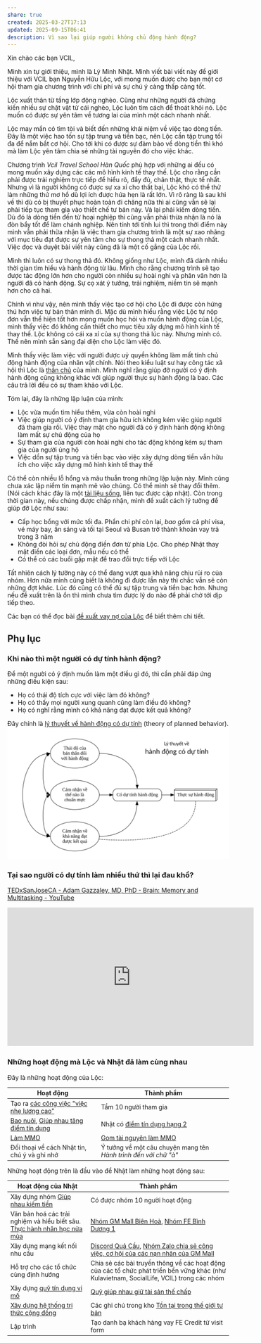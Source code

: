 ```yaml
---
share: true
created: 2025-03-27T17:13
updated: 2025-09-15T06:41
description: Vì sao lại giúp người không chủ động hành động?
---
```

Xin chào các bạn VCIL,

Minh xin tự giới thiệu, mình là Lý Minh Nhật. Mình viết bài viết này để giới thiệu với VCIL bạn Nguyễn Hữu Lộc, với mong muốn được cho bạn một cơ hội tham gia chương trình với chi phí và sự chú ý càng thấp càng tốt.

Lộc xuất thân từ tầng lớp động nghèo. Cũng như những người đã chứng kiến nhiều sự chật vật từ cái nghèo, Lộc luôn tìm cách để thoát khỏi nó. Lộc muốn có được sự yên tâm về tương lai của mình một cách nhanh nhất.

Lộc may mắn có tìm tòi và biết đến những khái niệm về việc tạo dòng tiền. Đây là một việc hao tốn sự tập trung và tiền bạc, nên Lộc cần tập trung tối đa để nắm bắt cơ hội. Cho tới khi có được sự đảm bảo về dòng tiền thì khó mà làm Lộc yên tâm chia sẻ những tài nguyên đó cho việc khác.

Chương trình *Vcil Travel School Hàn Quốc* phù hợp với những ai đều có mong muốn xây dựng các các mô hình kinh tế thay thế. Lộc cho rằng cần phải được trải nghiệm trực tiếp để hiểu rõ, đầy đủ, chân thật, thực tế nhất. Nhưng vì là người không có được sự xa xỉ cho thất bại, Lộc khó có thể thử làm những thứ mơ hồ dù lợi ích được hứa hẹn là rất lớn. Vì rõ ràng là sau khi về thì dù có bị thuyết phục hoàn toàn đi chăng nữa thì ai cũng vẫn sẽ lại phải tiếp tục tham gia vào thiết chế tư bản này. Và lại phải kiếm dòng tiền. Dù đó là dòng tiền đến từ hoại nghiệp thì cũng vẫn phải thừa nhận là nó là đòn bẩy tốt để làm chánh nghiệp. Nên tính tới tính lui thì trong thời điểm này mình vẫn phải thừa nhận là việc tham gia chương trình là một sự xao nhãng với mục tiêu đạt được sự yên tâm cho sự thong thả một cách nhanh nhất. Việc đọc và duyệt bài viết này cũng đã là một cố gắng của Lộc rồi. 

Mình thì luôn có sự thong thả đó. Không giống như Lộc, mình đã dành nhiều thời gian tìm hiểu và hành động từ lâu. Mình cho rằng chương trình sẽ tạo được tác động lớn hơn cho người còn nhiều sự hoài nghi và phân vân hơn là người đã có hành động. Sự cọ xát ý tưởng, trải nghiệm, niềm tin sẽ mạnh hơn cho cả hai.

Chính vì như vậy, nên mình thấy việc tạo cơ hội cho Lộc đi được còn hứng thú hơn việc tự bản thân mình đi. Mặc dù mình hiểu rằng việc Lộc tự nộp đơn vẫn thể hiện tốt hơn mong muốn học hỏi và muốn hành động của Lộc, mình thấy việc đó không cần thiết cho mục tiêu xây dựng mô hình kinh tế thay thế. Lộc không có cái xa xỉ của sự thong thả lúc này. Nhưng mình có. Thế nên mình sẵn sàng đại diện cho Lộc làm việc đó. 

Mình thấy việc làm việc với người được uỷ quyền không làm mất tính chủ động hành động của nhân vật chính. Nói theo kiểu luật sư hay công tác xã hội thì Lộc là [thân chủ](https://luatvandiendich.wordpress.com/2018/08/19/than-chu-nghia-la-gi/) của mình. Mình nghĩ rằng giúp đỡ người có ý định hành động cũng không khác với giúp người thực sự hành động là bao. Các câu trả lời đều có sự tham khảo với Lộc. 

Tóm lại, đây là những lập luận của mình:
- Lộc vừa muốn tìm hiểu thêm, vừa còn hoài nghi
- Việc giúp người có ý định tham gia hữu ích không kém việc giúp người đã tham gia rồi. Việc thay mặt cho người đã có ý định hành động không làm mất sự chủ động của họ
- Sự tham gia của người còn hoài nghi cho tác động không kém sự tham gia của người ủng hộ
- Việc dồn sự tập trung và tiền bạc vào việc xây dựng dòng tiền vẫn hữu ích cho việc xây dựng mô hình kinh tế thay thế

Có thể còn nhiều lỗ hổng và mâu thuẫn trong những lập luận này. Mình cũng chưa xác lập niềm tin mạnh mẽ vào chúng. Có thể mình sẽ thay đổi thêm. (Nói cách khác đây là một [tài liệu sống](https://en.wikipedia.org/wiki/Living_document), liên tục được cập nhật). Còn trong thời gian này, nếu chúng được chấp nhận, mình đề xuất cách lý tưởng để giúp đỡ Lộc như sau:
- Cấp học bổng với mức tối đa. Phần chi phí còn lại, *bao gồm* cả phí visa, vé máy bay, ăn sáng và tối tại Seoul và Busan trở thành khoản vay trả trong 3 năm
- Không đòi hỏi sự chủ động điền đơn từ phía Lộc. Cho phép Nhật thay mặt điền các loại đơn, mẫu nếu có thể
- Có thể có các buổi gặp mặt để trao đổi trực tiếp với Lộc

Tất nhiên cách lý tưởng này có thể đang vượt qua khả năng chịu rủi ro của nhóm. Hơn nữa mình cũng biết là không đi được lần này thì chắc vẫn sẽ còn những đợt khác. Lúc đó cũng có thể đủ sự tập trung và tiền bạc hơn. Nhưng nếu đề xuất trên là ổn thì mình chưa tìm được lý do nào để phải chờ tới dịp tiếp theo. 

Các bạn có thể đọc bài [đề xuất vay nợ của Lộc](../Gi%C3%BAp%20nhau%20tho%C3%A1t%20n%E1%BB%A3/Ng%C6%B0%E1%BB%9Di%20th%E1%BB%A5%20h%C6%B0%E1%BB%9Fng/Nguy%E1%BB%85n%20H%E1%BB%AFu%20L%E1%BB%99c/%C4%90%E1%BB%81%20xu%E1%BA%A5t%20vay%20n%E1%BB%A3.md) để biết thêm chi tiết.

## Phụ lục
### Khi nào thì một người có dự tính hành động?
Để một người có ý định muốn làm một điều gì đó, thì cần phải đáp ứng những điều kiện sau: 
- Họ có thái độ tích cực với việc làm đó không? 
- Họ có thấy mọi người xung quanh cũng làm điều đó không? 
- Họ có nghĩ rằng mình có khả năng đạt được kết quả không? 

Đây chính là [lý thuyết về hành động có dự tính](https://vi.wikipedia.org/wiki/Lý_thuyết_hành_vi_có_kế_hoạch%23) (theory of planned behavior).
![Lý thuyết về hành động có dự tính.svg](../../assets/attachments/L%C3%BD%20thuy%E1%BA%BFt%20v%E1%BB%81%20h%C3%A0nh%20%C4%91%E1%BB%99ng%20c%C3%B3%20d%E1%BB%B1%20t%C3%ADnh.svg)

### Tại sao người có dự tính làm nhiều thứ thì lại đau khổ?
[TEDxSanJoseCA - Adam Gazzaley, MD, PhD - Brain: Memory and Multitasking - YouTube](https://youtu.be/tiANn5PZ4BI?si=Q4LpGinfogPfr8yU)
<iframe width="560" height="315" src="https://www.youtube.com/embed/tiANn5PZ4BI?si=qH-ENIixsDs4-5fz" title="YouTube video player" frameborder="0" allow="accelerometer; autoplay; clipboard-write; encrypted-media; gyroscope; picture-in-picture; web-share" referrerpolicy="strict-origin-when-cross-origin" allowfullscreen></iframe>

### Những hoạt động mà Lộc và Nhật đã làm cùng nhau
Đây là những hoạt động của Lộc:

| Hoạt động                                                                        | Thành phẩm                                                                                           |
| -------------------------------------------------------------------------------- | ---------------------------------------------------------------------------------------------------- |
| Tạo ra [ các công việc "việc nhẹ lương cao"](../../%F0%9F%93%9CT%C3%A0i%20nguy%C3%AAn/%C3%9D%20t%C6%B0%E1%BB%9Fng%20ki%E1%BA%BFm%20ti%E1%BB%81n/%C3%9D%20t%C6%B0%E1%BB%9Fng/C%C3%B4ng%20vi%E1%BB%87c%20th%E1%BB%9Di%20v%E1%BB%A5,%20c%E1%BB%99ng%20t%C3%A1c%20vi%C3%AAn/index.md) | Tầm 10 người tham gia                                                                                |
| [Bao nuôi](../../%F0%9F%93%9CT%C3%A0i%20nguy%C3%AAn/Qu%C3%A0%20t%E1%BA%B7ng/Bao%20nu%C3%B4i/index.md), [Giúp nhau tăng điểm tín dụng](../Gi%C3%BAp%20nhau%20tho%C3%A1t%20n%E1%BB%A3/C%C3%B4ng%20vi%E1%BB%87c/Gi%C3%BAp%20nhau%20t%C4%83ng%20%C4%91i%E1%BB%83m%20t%C3%ADn%20d%E1%BB%A5ng.md)                                                 | Nhật có [điểm tín dụng hạng 2](../Gi%C3%BAp%20nhau%20tho%C3%A1t%20n%E1%BB%A3/Ng%C6%B0%E1%BB%9Di%20th%E1%BB%A5%20h%C6%B0%E1%BB%9Fng/L%C3%BD%20Minh%20Nh%E1%BA%ADt/C%C3%A1c%20kho%E1%BA%A3n%20t%C3%A0i%20s%E1%BA%A3n%20v%C3%A0%20kho%E1%BA%A3n%20n%E1%BB%A3%20Nh%E1%BA%ADt%20%C4%91%E1%BB%A9ng%20t%C3%AAn%20(phi%C3%AAn%20b%E1%BA%A3n%20cho%20b%E1%BA%A1n%20b%C3%A8).md) |
| [Làm MMO](../../%E2%9A%A1Hi%E1%BB%83u%20bi%E1%BA%BFt%20s%C3%A2u/Ki%E1%BA%BFm%20ti%E1%BB%81n/T%E1%BB%B1%20%C4%91%E1%BA%A7u%20t%C6%B0/Ki%E1%BA%BFm%20ti%E1%BB%81n%20tr%E1%BB%B1c%20tuy%E1%BA%BFn%20(MMO)/index.md)                                          | [Gom tài nguyên làm MMO](../T%E1%BA%A1o%20thu%20nh%E1%BA%ADp%20th%E1%BB%A5%20%C4%91%E1%BB%99ng/Gom%20t%C3%A0i%20nguy%C3%AAn%20l%C3%A0m%20MMO.md)                                                                           |
| Đối thoại về cách Nhật tin, chú ý và ghi nhớ                                     | Ý tưởng về một câu chuyện mang tên *Hành trình đến với chữ "à"*                                      |

Những hoạt động trên là đầu vào để Nhật làm những hoạt động sau:

| Hoạt động của Nhật                                                                                             | Thành phẩm                                                                                                                                                    |
| -------------------------------------------------------------------------------------------------------------- | ------------------------------------------------------------------------------------------------------------------------------------------------------------- |
| Xây dựng nhóm [Giúp nhau kiếm tiền](../Gi%C3%BAp%20nhau%20ki%E1%BA%BFm%20ti%E1%BB%81n/index.md)                                                                          | Có được nhóm 10 người hoạt động                                                                                                                               |
| Văn bản hoá các trải nghiệm và hiểu biết sâu. [Thực hành nhân học nửa mùa](https://doi-thoai.deno.dev/aC.6c.1) | [Nhóm GM Mall Biên Hoà](../Gi%C3%BAp%20nhau%20ki%E1%BA%BFm%20ti%E1%BB%81n/Ch%E1%BA%A1y%20ch%E1%BB%89%20ti%C3%AAu%20cho%20nh%C3%A2n%20vi%C3%AAn%20c%C3%B4ng%20ty/Ch%C6%A1i%20ch%C3%ADnh%20s%C3%A1ch/T%C3%A0i%20li%E1%BB%87u%20v%E1%BB%81%20t%E1%BB%ABng%20c%C3%B4ng%20ty/GM%20Mall/Nh%C3%B3m%20Bi%C3%AAn%20Ho%C3%A0.md), [Nhóm FE Bình Dương 1](../Gi%C3%BAp%20nhau%20ki%E1%BA%BFm%20ti%E1%BB%81n/Ch%E1%BA%A1y%20ch%E1%BB%89%20ti%C3%AAu%20cho%20nh%C3%A2n%20vi%C3%AAn%20c%C3%B4ng%20ty/Ch%C6%A1i%20ch%C3%ADnh%20s%C3%A1ch/T%C3%A0i%20li%E1%BB%87u%20v%E1%BB%81%20t%E1%BB%ABng%20c%C3%B4ng%20ty/FE%20Credit/Nh%C3%B3m%20B%C3%ACnh%20D%C6%B0%C6%A1ng%201.md)                                                                         |
| Xây dựng mạng kết nối nhu cầu                                                                                  | [Discord Quả Cầu](https://doi-thoai.deno.dev/discordQC.6c.1), [Nhóm Zalo chia sẻ công việc, cơ hội của các nạn nhân của GM Mall](https://zalo.me/g/ojezyd465) |
| Hỗ trợ cho các tổ chức cùng định hướng                                                                         | Chia sẻ các bài truyền thông về các hoạt động của các tổ chức phát triển bền vững khác (như Kulavietnam, SocialLife, VCIL) trong các nhóm                     |
| Xây dựng [quỹ tín dụng vi mô](../Gi%C3%BAp%20nhau%20tho%C3%A1t%20n%E1%BB%A3/Qu%E1%BB%B9/Ng%C3%A2n%20h%C3%A0ng%20mini%20v%C3%A0%20m%E1%BA%A1ng%20l%C6%B0%E1%BB%9Bi%20cho%20vay%20ngang%20h%C3%A0ng.md)                                | [Quỹ giúp nhau giữ tài sản thế chấp](../Gi%C3%BAp%20nhau%20tho%C3%A1t%20n%E1%BB%A3/Qu%E1%BB%B9/Qu%E1%BB%B9%20gi%C3%BAp%20nhau%20gi%E1%BB%AF%20t%C3%A0i%20s%E1%BA%A3n%20th%E1%BA%BF%20ch%E1%BA%A5p.md)                                                                                                                        |
| [Xây dựng hệ thống tri thức cộng đồng](https://doi-thoai.deno.dev/of.6c.1)                                     | Các ghi chú trong kho [Tồn tại trong thế giới tư bản](../../index.md)                                                                                   |
| Lập trình                                                                                                      | Tạo danh bạ khách hàng vay FE Credit từ visit form                                                                                                            |

